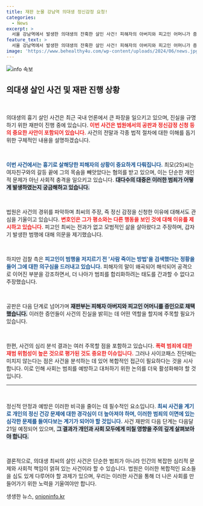 ```yaml
---
title: 재판 눈물 강남역 의대생 정신감정 요청!
categories:
  - News
excerpt: >
  서울 강남역에서 발생한 의대생의 잔혹한 살인 사건! 피해자의 아버지와 피고인 어머니가 증인으로 나서는 과정에서 드러나는 충격적인 진실들, 과연 최씨의 정신 상태는 어떤 이유로 범죄를 저지르게 했을까? 클릭해서 사건의 전모를 확인해 보세요!
feature_text: >
  서울 강남역에서 발생한 의대생의 잔혹한 살인 사건! 피해자의 아버지와 피고인 어머니가 증인으로 나서는 과정에서 드러나는 충격적인 진실들, 과연 최씨의 정신 상태는 어떤 이유로 범죄를 저지르게 했을까? 클릭해서 사건의 전모를 확인해 보세요!
image: 'https://www.behealthy4u.com/wp-content/uploads/2024/06/news.jpg'
---
```


<p><img src="https://www.behealthy4u.com/wp-content/uploads/2024/06/news.jpg" alt="info 속보" /></p>

<h2 data-ke-size="size26">의대생 살인 사건 및 재판 진행 상황</h2>

<p data-ke-size="size16">&nbsp;</p>

<p>의대생의 흉기 살인 사건은 최근 국내 언론에서 큰 파장을 일으키고 있으며, 진실을 규명하기 위한 재판이 진행 중에 있습니다. <b><span style="color: #ee2323;">이번 사건은 법원에서의 공판과 정신감정 신청 등의 중요한 사안이 포함되어 있습니다.</span></b> 사건의 전말과 각종 법적 절차에 대한 이해를 돕기 위한 구체적인 내용을 설명하겠습니다. </p>

<p data-ke-size="size16">&nbsp;</p>

<p><b><span style="color: #1a5490;">이번 사건에서는 흉기로 살해당한 피해자의 상황이 중요하게 다뤄집니다.</span></b> 최모(25)씨는 여자친구와의 갈등 끝에 그의 목숨을 빼앗았다는 혐의를 받고 있으며, 이는 단순한 개인적 문제가 아닌 사회적 충격을 일으키고 있습니다. <b><span style="background-color: #21538527;">대다수의 대중은 이러한 범죄가 어떻게 발생하였는지 궁금해하고 있습니다.</span></b> </p>

<p data-ke-size="size16">&nbsp;</p>

<p>법원은 사건의 경위를 파악하며 최씨의 주장, 즉 정신 감정을 신청한 이유에 대해서도 관심을 기울이고 있습니다. <b><span style="color: #ee2323;">변호인은 그가 평소와는 다른 행동을 보인 것에 대해 이유를 제시하고 있습니다.</span></b> 피고인 최씨는 전과가 없고 모범적인 삶을 살아왔다고 주장하며, 갑자기 발생한 범행에 대해 의문을 제기했습니다. </p>

<p data-ke-size="size16">&nbsp;</p>

<p>하지만 검찰 측은 <b><span style="color: #1a5490;">피고인이 범행을 저지르기 전 '사람 죽이는 방법'을 검색했다는 정황을 들어 그에 대한 의구심을 드러내고 있습니다.</span></b> 피해자의 말이 왜곡되어 해석되어 공격으로 이어진 부분을 강조하면서, 더 나아가 범죄를 합리화하려는 태도를 간과할 수 없다고 주장했습니다. </p>

<p data-ke-size="size16">&nbsp;</p>

<p>공판은 다음 단계로 넘어가며 <b><span style="background-color: #21538527;">재판부는 피해자 아버지와 피고인 어머니를 증인으로 채택했습니다.</span></b> 이러한 증언들이 사건의 진실을 밝히는 데 어떤 역할을 할지에 주목할 필요가 있습니다. </p>

<p data-ke-size="size16">&nbsp;</p>

<p>한편, 사건의 심리 분석 결과는 여러 주목할 점을 포함하고 있습니다. <b><span style="color: #ee2323;">폭력 범죄에 대한 재범 위험성이 높은 것으로 평가된 것도 중요한 이슈입니다.</span></b> 그러나 사이코패스 진단에는 미치지 않는다는 점은 사건을 분석하는 데 있어 복합적인 접근이 필요하다는 것을 시사합니다. 이로 인해 사회는 범죄를 예방하고 대처하기 위한 논의를 더욱 활성화해야 할 것입니다. </p>

<hr>

<p data-ke-size="size16">&nbsp;</p>

<p>정신적 안정과 예방은 이러한 비극을 줄이는 데 필수적인 요소입니다. <b><span style="color: #1a5490;">최씨 사건을 계기로 개인의 정신 건강 문제에 대한 경각심이 더 높아져야 하며, 이러한 범죄의 이면에 있는 심각한 문제를 들여다보는 계기가 되어야 할 것입니다.</span></b> 사건 재판의 다음 단계는 다음달 21일 예정되어 있으며, <b><span style="background-color: #21538527;">그 결과가 개인과 사회 모두에게 미칠 영향을 주의 깊게 살펴보아야 합니다.</span></b> </p>

<p data-ke-size="size16">&nbsp;</p>

<p>결론적으로, 의대생 최씨의 살인 사건은 단순한 범죄가 아니라 인간의 복잡한 심리적 문제와 사회적 책임이 얽혀 있는 사건이라 할 수 있습니다. 법원은 이러한 복합적인 요소들을 심도 있게 다루어야 할 과제가 있으며, 우리는 이러한 사건을 통해 더 나은 사회를 만들어가기 위한 노력을 기울여야만 합니다.</p>
생생한 뉴스, <a href="https://onioninfo.kr" rel="dofollow">onioninfo.kr</a>


